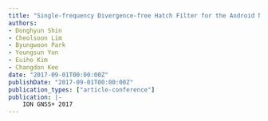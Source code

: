 ```yaml
---
title: "Single-frequency Divergence-free Hatch Filter for the Android N GNSS Raw Measurements"
authors:
- Donghyun Shin
- Cheolsoon Lim
- Byungwoon Park
- Youngsun Yun
- Euiho Kim
- Changdon Kee
date: "2017-09-01T00:00:00Z"
publishDate: "2017-09-01T00:00:00Z"
publication_types: ["article-conference"]
publication: |-
    ION GNSS+ 2017
---
```

